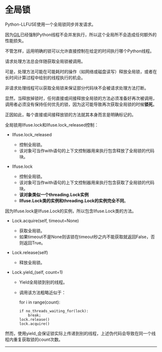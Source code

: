 # 全局锁
Python-LLFUSE使用一个全局锁同步并发请求。

因为[GIL][0]已经强制Python线程不会并发执行，所以这个全局所不会造成任何额外的性能损失。

不管怎样，运用明确的锁可以允许直接控制在给定的时间执行哪个Python线程。

请求处理方法总会伴随获取全局锁被调用。

可是，处理方法可能在可能耗时的操作（如网络或磁盘读写）释放全局锁，或者在长时间计算过程中给别的线程执行的机会。

非请求处理线程可以获取全局锁来保证部分代码块不会被请求处理方法打断。

显然，当释放掉锁时，任何直接或间接释放全局锁的方法必须准备好再次被调用，调用者必须没有保持任何优先的锁，因为这可能导致再次获取全局锁的时候**锁死**。

正因如此，每个直接或间接释放锁的方法就其本身而言是明确标记的。

全局锁用llfuse.lock和llfuse.lock_released控制：

- llfuse.lock_released
  - 控制全局锁。
  - 该对象可当作with语句的上下文控制器用来执行包含释放了全局锁的代码块。

- llfuse.lock
  - 控制全局锁。
  - 该对象可当作with语句的上下文控制器用来执行包含获取了全局锁的代码块。
  - **该对象类似一个threading.Lock实例**
  - **llfuse.Lock类的实例和threading.Lock的实例完全不同**。

因为llfuse.lock是llfuse.Lock的实例，所以包含llfuse.Lock类的方法。

- Lock.acquire(self, timeout=None)
  - 获取全局锁。
  - 如果timeout不是None则该锁在timeout秒之内不能获取就返回False，否则返回True。

- Lock.release(self)
  - 释放全局锁。
- Lock.yield_(self, count=1)
  - Yield全局锁到别的线程。
  - 调用该方法粗略近似于：

	for i in range(count):

		if no_threads_waiting_for(lock):
			break;
		lock.release()
		lock.acquire()

然而，使用yield_会保证锁实际上传递到别的线程，上述伪代码会导致在同一个线程内重复获取锁的count次数。

---
[0]: https://en.wikipedia.org/wiki/Global_interpreter_lock
